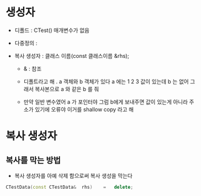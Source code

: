 # 생성자 



- 디폴드   :   CTest()  매개변수가 없음

- 다중정의   :   

- 복사 생성자   :   클래스 이름(const  클래스이름 &rhs);

  - & : 참조

  - 디폴트라고 해 . a 객체와 b 객체가 있다 a 에는 1 2 3  값이 있는데 b 는 없어  그래서 복사본으로 a 와 같은 b 를 줘 
  - 만약 일반 변수였어 a 가 포인터야 그럼  b에게 보내주면 값이 있는게 아니라 주소가 있기에  오류야 이거를 shallow copy 라고 해



# 복사 생성자



## 복사를 막는 방법

- 복사 생성자를 아예 삭제 함으로써 복사 생성을 막는다

```C++
CTestData(const	CTestData&	rhs)	=	delete;
```